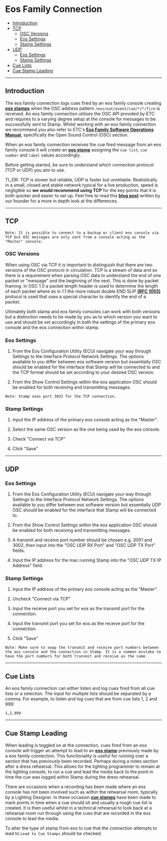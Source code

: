 # Eos Family Connection

- [Introduction](#eos-introduction)
- [TCP](#eos-tcp)
    - [OSC Versions](#tcp-osc-versions)
    - [Eos Settings](#tcp-eos-settings)
    - [Stamp Settings](#tcp-stamp-settings)
- [UDP](#eos-udp)
    - [Eos Settings](#udp-eos-settings)
    - [Stamp Settings](#udp-stamp-settings)
- [Cue Lists](#eos-cue-lists)
- [Cue Stamp Leading](#eos-leading)
    
---
<a name="eos-introduction"></a>
## Introduction

The eos family connection logs cues fired by an eos family console creating <a href="/docs/type"><b>eos stamps</b></a> when the OSC address pattern `/eos/out/event/cue/*/*/fire` is received. An eos family connection utilises the OSC API provided by ETC and requires to a varying degree setup at the console for messages to be successfully sent to Stamp. Whilst working with an eos family connection we recommend you also refer to ETC's <a href="https://www.etcconnect.com/Products/Consoles/Eos-Family/"><b>Eos Family Software Operations Manual</b></a>, specifically the Open Sound Control (OSC) section.

When an eos family connection receives the cue fired message from an eos family console it will create an <a href="/docs/type"><b>eos stamp</b></a> assigning the `cue list`, `cue number` and `label` values accordingly.

Before getting started, be sure to understand which connection protocol (TCP or UDP) you aim to use.

TL;DR: TCP is slower but reliable, UDP is faster but unreliable. Realistically in a small, closed and stable network typical for a live production, speed is negligible so **we would recommend using TCP** for the key points that it is both quicker and easier to set up. Feel free to read this <a href="https://blog.etcconnect.com/2018/01/exploring-the-network-the-postman/"><b>blog post</b></a> written by our founder for a more in depth look at the differences.

---
<a name="eos-tcp"></a>
## TCP

```note
Note: It is possible to connect to a backup or client eos console via TCP but OSC messages are only sent from a console acting as the "Master" console.
```

<a name="tcp-osc-versions"></a>
### OSC Versions

When using OSC via TCP it is important to distinguish that there are two versions of the OSC protocol in circulation. TCP is a stream of data and so there is a requirement when parsing OSC data to understand the end of one packet or "message" and the beginning of the next. This is done by packet framing. In OSC 1.0 a packet length header is used to determine the length of each packet where as in 1.1 the more robust double END SLIP <a href="https://tools.ietf.org/rfc/rfc1055.txt"><b>(RFC 1055)</b></a> protocol is used that uses a special character to identify the end of a packet.

Ultimately both stamp and eos family consoles can work with both versions but a distinction needs to be made by you as to which version you want to use and should be set accordingly in both the settings of the primary eos console and the eos connection within stamp.

<a name="tcp-eos-settings"></a>
### Eos Settings
1. From the Eos Configuration Utility (ECU) navigate your way through Settings to the Interface Protocol Network Settings. The options available to you differ between eos software version but essentially OSC should be enabled for the interface that Stamp will be connected to and the TCP format should be set according to your desired OSC version.

2. From the Show Control Settings within the eos application OSC should be enabled for both receiving and transmitting messages.

```note
Note: Stamp uses port 3032 for the TCP connection.
```

<a name="tcp-stamp-settings"></a>
### Stamp Settings
1. Input the IP address of the primary eos console acting as the "Master". 

2. Select the same OSC version as the one being used by the eos console. 

3. Check "Connect via TCP"

4. Click "Save"

---
<a name="eos-udp"></a>
## UDP

<a name="udp-eos-settings"></a>
### Eos Settings

1. From the Eos Configuration Utility (ECU) navigate your way through Settings to the Interface Protocol Network Settings. The options available to you differ between eos software version but essentially UDP OSC should be enabled for the interface that Stamp will be connected to. 

2. From the Show Control Settings within the eos application OSC should be enabled for both receiving and transmitting messages.

3. A transmit and receive port number should be chosen e.g. 3001 and 3002, then input into the "OSC UDP RX Port" and "OSC UDP TX Port" fields.

4. Input the IP address for the mac running Stamp into the "OSC UDP TX IP Address" field.

<a name="udp-stamp-settings"></a>
### Stamp Settings

1. Input the IP address of the primary eos console acting as the "Master". 

2. Uncheck "Connect via TCP"

3. Input the receive port you set for eos as the transmit port for the connection.

4. Input the transmit port you set for eos as the receive port for the connection. 

4. Click "Save"

```note
Note: Make sure to swap the transmit and receive port numbers between the eos console and the connection in Stamp. It is a common mistake to have the port numbers for both transmit and receive as the same.
```

---
<a name="eos-cue-lists"></a>
## Cue Lists
An eos family connection can either listen and log cues fired from all cue lists or a selection. The input for multiple lists should be separated by a comma.
For example, to listen and log cues that are from cue lists 1, 2 and 999:
```stamp
1,2,999
```  

---
<a name="eos-leading"></a>
## Cue Stamp Leading
When leading is toggled on at the connection, cues fired from an eos console will trigger an attempt to lead to an <a href="/docs/type"><b>eos stamp</b></a> previously made by a eos family connection. This functionality is useful for running over a section that has previously been recorded. Perhaps during a notes section after a dress rehearsal. This allows for the lighting programmer to remain at the lighting console, to run a cue and lead the media back to the point in time the cue was logged within Stamp during the dress rehearsal. 

There are occasions when a recording has been made where an eos console has not been involved such as within the rehearsal room, typically by a Lighting Designer. In these occasion <a href="/docs/type"><b>cue stamps</b></a> have been made to mark points in time when a cue should sit and usually a rough cue list is created. It is then useful whilst in a technical rehearsal to look back at a rehearsal room run through using the cues that are recorded in the eos console to lead the media.

To alter the type of stamp from eos to cue that the connection attempts to lead to `Lead to Cue Stamps` should be checked.




